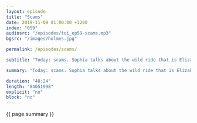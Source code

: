 ```yaml
---
layout: episode
title: "Scams"
date: 2019-11-09 01:00:00 +1200
index: "059"
audiosrc: "/episodes/toi_ep59-scams.mp3"
bgsrc: "/images/holmes.jpg"

permalink: /episodes/scams/

subtitle: "Today: scams. Sophia talks about the wild ride that is Elizabeth Holmes's Theranos. How are we scammed? What do they target? How can we protect ourselves, without losing trust and goodwill?"

summary: "Today: scams. Sophia talks about the wild ride that is Elizabeth Holmes's Theranos. How are we scammed? What do they target? How can we protect ourselves, without losing trust and goodwill?"

duration: "48:24"
length: "84051998"
explicit: "no"
block: "no" 
---
```

<section class="summary" markdown="1">

{{ page.summary }}

</section>



<section id="shownotes" class="hidden" markdown="1">


</section>
